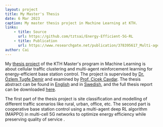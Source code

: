 ```yaml
---
layout: project
title: My Master's Thesis
date: 6 Mar 2023
caption: My master thesis project in Machine Learning at KTH.
links:
    - title: Source
      url: https://github.com/tztsai/Energy-Efficient-5G-RL
    - title: Publication
      url: https://www.researchgate.net/publication/378395617_Multi-agent_Reinforcement_Learning_for_Energy_Saving_in_Multi-Cell_Massive_MIMO_Systems
author: Cai
---
```


My [thesis project](https://github.com/TZTsai/master-thesis-project) of the KTH Master's program in Machine Learning is about cellular traffic clustering and multi-agent reinforcement learning for energy-efficient base station control. The project is supervised by [Dr. Özlem Tugfe Demir](https://www.kth.se/profile/ozlemtd) and examined by [Prof. Cicek Cavdar](https://www.kth.se/profile/cavdar). The thesis abstract can be found in [English](../../resources/thesis-abstract-en.html) and in [Swedish](../../resources/thesis-abstract-se.html), and the full thesis report can be downloaded [here](../../resources/Cai_Thesis.pdf).

The first part of the thesis project is site classification and modelling of different traffic scenarios like rural, urban, office, etc.
The second part is cooperative base station control using a multi-agent deep RL algorithm (MAPPO) in multi-cell 5G networks to optimize energy efficiency while preserving quality of service .
